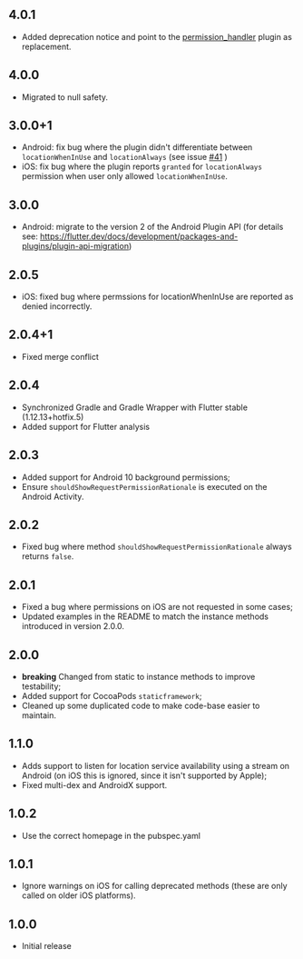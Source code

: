 ## 4.0.1

* Added deprecation notice and point to the [permission_handler](https://pub.dev/packages/permission_handler) plugin as replacement.

## 4.0.0

* Migrated to null safety.

## 3.0.0+1

* Android: fix bug where the plugin didn't differentiate between `locationWhenInUse` and `locationAlways` (see issue [#41](https://github.com/Baseflow/flutter-permission-plugins/issues/41) )
* iOS: fix bug where the plugin reports `granted` for `locationAlways` permission when user only allowed `locationWhenInUse`.

## 3.0.0

* Android: migrate to the version 2 of the Android Plugin API (for details see: https://flutter.dev/docs/development/packages-and-plugins/plugin-api-migration)

## 2.0.5

* iOS: fixed bug where permssions for locationWhenInUse are reported as denied incorrectly.

## 2.0.4+1

* Fixed merge conflict

## 2.0.4

* Synchronized Gradle and Gradle Wrapper with Flutter stable (1.12.13+hotfix.5)
* Added support for Flutter analysis

## 2.0.3

* Added support for Android 10 background permissions;
* Ensure `shouldShowRequestPermissionRationale` is executed on the Android Activity.

## 2.0.2

* Fixed bug where method `shouldShowRequestPermissionRationale` always returns `false`.

## 2.0.1

* Fixed a bug where permissions on iOS are not requested in some cases;
* Updated examples in the README to match the instance methods introduced in version 2.0.0.

## 2.0.0

* **breaking** Changed from static to instance methods to improve testability;
* Added support for CocoaPods `staticframework`;
* Cleaned up some duplicated code to make code-base easier to maintain.

## 1.1.0

* Adds support to listen for location service availability using a stream on Android (on iOS this is ignored, since it isn't supported by Apple);
* Fixed multi-dex and AndroidX support.

## 1.0.2

* Use the correct homepage in the pubspec.yaml

## 1.0.1

* Ignore warnings on iOS for calling deprecated methods (these are only called on older iOS platforms).

## 1.0.0

* Initial release
